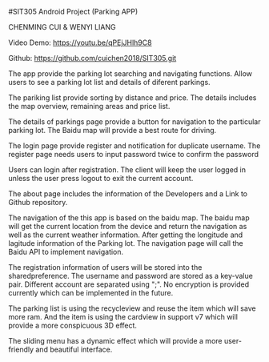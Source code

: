 #SIT305 Android Project (Parking APP)

CHENMING CUI & WENYI LIANG

Video Demo: https://youtu.be/qPEjJHlh9C8

Github: https://github.com/cuichen2018/SIT305.git

The app provide the parking lot searching and navigating functions. Allow users to see a parking lot list and details of diferent parkings.

The pariking list provide sorting by distance and price. The details includes the map overview, remaining areas and price list. 

The details of parkings page provide a button for navigation to the particular parking lot. The Baidu map will provide a best route for driving.  

The login page provide register and notification for duplicate username. The register page needs users to input password twice to confirm the password 

Users can login after registration. The client will keep the user logged in unless the user press logout to exit the current account. 

The about page includes the information of the Developers and a Link to Github repository. 



The navigation of the this app is based on the baidu map. The baidu map will get the current location from the device and return the navigation as well as the current weather information. After getting the longitude and lagitude information of the Parking lot. The navigation page will call the Baidu API to implement navigation.  

The registration information of users will be stored into the sharedpreference. The username and password are stored as a key-value pair. Different account are separated using ";". No encryption is provided currently which can be implemented in the future. 

The parking list is using the recycleview and reuse the item which will save more ram. And the item is using the cardview in support v7 which will provide a more conspicuous 3D effect. 

The sliding menu has a dynamic effect which will provide a more user-friendly and beautiful interface.
